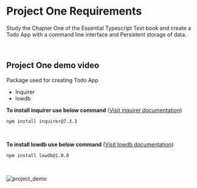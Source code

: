 # Project One Requirements

Study the Chapter One of the Essential Typescript Text book and create a Todo App with a command line interface and Persistent storage of data. 

<br>

## Project One demo video

Package used for creating Todo App
- Inquirer
- lowdb


**To install inquirer use below command** ([Visit inquirer documentation](https://github.com/SBoudrias/Inquirer.js))
  ```
  npm install inquirer@7.3.3
  ```

<br>

**To install lowdb use below command**  ([Visit lowdb documentation](https://github.com/typicode/lowdb))
  ```
  npm install lowdb@1.0.0
  ```

<br>

![project_demo](https://user-images.githubusercontent.com/57994536/127553357-4c710b3e-c451-4724-8877-bd3df7ce2b8c.gif)



